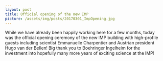 ```yaml
---
layout: post
title: Official opening of the new IMP
picture: /assets/img/posts/20170301_ImpOpening.jpg
---
```

While we have already been happily working here for a few months, today was the
official opening ceremony of the new IMP building with high-profile guests
including scientist Emmanuelle Charpentier and Austrian president Hugo van der
Bellen! Big thank you to Boehringer Ingelheim for the investment into hopefully
many more years of exciting science at the IMP!

